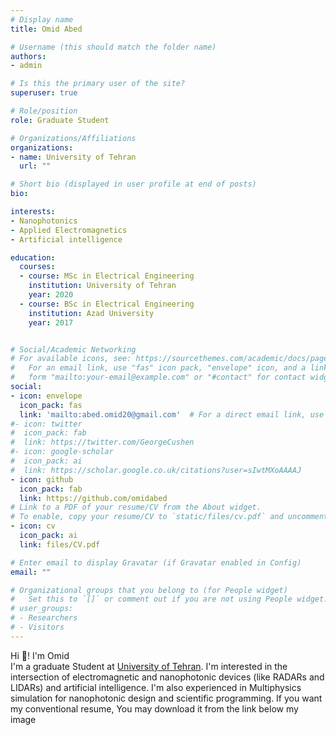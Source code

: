 ```yaml
---
# Display name
title: Omid Abed

# Username (this should match the folder name)
authors:
- admin

# Is this the primary user of the site?
superuser: true

# Role/position
role: Graduate Student

# Organizations/Affiliations
organizations:
- name: University of Tehran
  url: ""

# Short bio (displayed in user profile at end of posts)
bio:

interests:
- Nanophotonics
- Applied Electromagnetics
- Artificial intelligence

education:
  courses:
  - course: MSc in Electrical Engineering
    institution: University of Tehran
    year: 2020
  - course: BSc in Electrical Engineering
    institution: Azad University
    year: 2017


# Social/Academic Networking
# For available icons, see: https://sourcethemes.com/academic/docs/page-builder/#icons
#   For an email link, use "fas" icon pack, "envelope" icon, and a link in the
#   form "mailto:your-email@example.com" or "#contact" for contact widget.
social:
- icon: envelope
  icon_pack: fas
  link: 'mailto:abed.omid20@gmail.com'  # For a direct email link, use "mailto:test@example.org".
#- icon: twitter
#  icon_pack: fab
#  link: https://twitter.com/GeorgeCushen
#- icon: google-scholar
#  icon_pack: ai
#  link: https://scholar.google.co.uk/citations?user=sIwtMXoAAAAJ
- icon: github
  icon_pack: fab
  link: https://github.com/omidabed
# Link to a PDF of your resume/CV from the About widget.
# To enable, copy your resume/CV to `static/files/cv.pdf` and uncomment the lines below.
- icon: cv
  icon_pack: ai
  link: files/CV.pdf

# Enter email to display Gravatar (if Gravatar enabled in Config)
email: ""

# Organizational groups that you belong to (for People widget)
#   Set this to `[]` or comment out if you are not using People widget.
# user_groups:
# - Researchers
# - Visitors
---
```

Hi 👋! I'm Omid </br>
I'm a graduate Student at [University of Tehran](https://en.wikipedia.org/wiki/University_of_Tehran). I'm interested in the intersection of electromagnetic and nanophotonic devices (like RADARs and LIDARs) and artificial intelligence. I'm also experienced in Multiphysics simulation for nanophotonic design and scientific programming. If you want my conventional resume, You may download it from the link below my image

